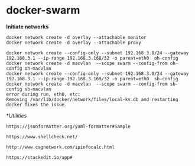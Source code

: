 # docker-swarm

**Initiate networks**
    
    docker network create -d overlay --attachable monitor
    docker network create -d overlay --attachable proxy
     
    docker network create --config-only --subnet 192.168.3.0/24 --gateway 192.168.3.1 --ip-range 192.168.3.168/32 -o parent=eth0  oh-config
    docker network create -d macvlan  --scope swarm --config-from oh-config oh-macvlan
    docker network create --config-only --subnet 192.168.3.0/24 --gateway 192.168.3.1 --ip-range 192.168.3.169/32 -o parent=eth0  sb-config
    docker network create -d macvlan  --scope swarm --config-from sb-config sb-macvlan    
    error during run, eth0, etc:
    Removing /var/lib/docker/network/files/local-kv.db and restarting docker fixes the issue.

**Utilities*
    
    https://jsonformatter.org/yaml-formatter#Sample
    
    https://www.shellcheck.net/
    
    http://www.csgnetwork.com/ipinfocalc.html
    
    https://stackedit.io/app#

